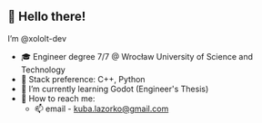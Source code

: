 ## 👋 **Hello there!**
I’m @xololt-dev
- 🎓 Engineer degree 7/7 @ Wrocław University of Science and Technology
- 👀 Stack preference: C++, Python
- 🌱 I’m currently learning Godot (Engineer's Thesis)
- 💬 How to reach me: 
  - 📫 email - kuba.lazorko@gmail.com
<!--- - 💞️ I’m looking to collaborate on ... --->
<!---
xololt-dev/xololt-dev is a ✨ special ✨ repository because its `README.md` (this file) appears on your GitHub profile.
You can click the Preview link to take a look at your changes.
--->
